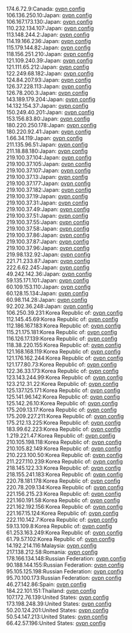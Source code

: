 174.6.72.9:Canada: [ovpn config](vpn/174_6_72_9.ovpn)  
106.136.250.10:Japan: [ovpn config](vpn/106_136_250_10.ovpn)  
106.167.173.130:Japan: [ovpn config](vpn/106_167_173_130.ovpn)  
110.232.134.107:Japan: [ovpn config](vpn/110_232_134_107.ovpn)  
113.148.244.2:Japan: [ovpn config](vpn/113_148_244_2.ovpn)  
114.19.166.236:Japan: [ovpn config](vpn/114_19_166_236.ovpn)  
115.179.144.82:Japan: [ovpn config](vpn/115_179_144_82.ovpn)  
118.156.251.210:Japan: [ovpn config](vpn/118_156_251_210.ovpn)  
121.109.240.39:Japan: [ovpn config](vpn/121_109_240_39.ovpn)  
121.111.65.212:Japan: [ovpn config](vpn/121_111_65_212.ovpn)  
122.249.68.182:Japan: [ovpn config](vpn/122_249_68_182.ovpn)  
124.84.207.93:Japan: [ovpn config](vpn/124_84_207_93.ovpn)  
126.37.228.113:Japan: [ovpn config](vpn/126_37_228_113.ovpn)  
126.78.200.3:Japan: [ovpn config](vpn/126_78_200_3.ovpn)  
143.189.179.204:Japan: [ovpn config](vpn/143_189_179_204.ovpn)  
14.132.154.37:Japan: [ovpn config](vpn/14_132_154_37.ovpn)  
150.249.40.201:Japan: [ovpn config](vpn/150_249_40_201.ovpn)  
153.156.83.80:Japan: [ovpn config](vpn/153_156_83_80.ovpn)  
180.220.250.178:Japan: [ovpn config](vpn/180_220_250_178.ovpn)  
180.220.92.41:Japan: [ovpn config](vpn/180_220_92_41.ovpn)  
1.66.34.119:Japan: [ovpn config](vpn/1_66_34_119.ovpn)  
211.135.96.51:Japan: [ovpn config](vpn/211_135_96_51.ovpn)  
211.18.88.180:Japan: [ovpn config](vpn/211_18_88_180.ovpn)  
219.100.37.104:Japan: [ovpn config](vpn/219_100_37_104.ovpn)  
219.100.37.105:Japan: [ovpn config](vpn/219_100_37_105.ovpn)  
219.100.37.107:Japan: [ovpn config](vpn/219_100_37_107.ovpn)  
219.100.37.13:Japan: [ovpn config](vpn/219_100_37_13.ovpn)  
219.100.37.177:Japan: [ovpn config](vpn/219_100_37_177.ovpn)  
219.100.37.182:Japan: [ovpn config](vpn/219_100_37_182.ovpn)  
219.100.37.19:Japan: [ovpn config](vpn/219_100_37_19.ovpn)  
219.100.37.31:Japan: [ovpn config](vpn/219_100_37_31.ovpn)  
219.100.37.49:Japan: [ovpn config](vpn/219_100_37_49.ovpn)  
219.100.37.51:Japan: [ovpn config](vpn/219_100_37_51.ovpn)  
219.100.37.55:Japan: [ovpn config](vpn/219_100_37_55.ovpn)  
219.100.37.58:Japan: [ovpn config](vpn/219_100_37_58.ovpn)  
219.100.37.86:Japan: [ovpn config](vpn/219_100_37_86.ovpn)  
219.100.37.87:Japan: [ovpn config](vpn/219_100_37_87.ovpn)  
219.100.37.96:Japan: [ovpn config](vpn/219_100_37_96.ovpn)  
219.98.132.92:Japan: [ovpn config](vpn/219_98_132_92.ovpn)  
221.71.233.87:Japan: [ovpn config](vpn/221_71_233_87.ovpn)  
222.6.62.245:Japan: [ovpn config](vpn/222_6_62_245.ovpn)  
49.242.142.36:Japan: [ovpn config](vpn/49_242_142_36.ovpn)  
59.135.171.101:Japan: [ovpn config](vpn/59_135_171_101.ovpn)  
60.109.153.110:Japan: [ovpn config](vpn/60_109_153_110.ovpn)  
60.128.15.134:Japan: [ovpn config](vpn/60_128_15_134.ovpn)  
60.98.114.28:Japan: [ovpn config](vpn/60_98_114_28.ovpn)  
92.202.36.248:Japan: [ovpn config](vpn/92_202_36_248.ovpn)  
106.250.39.231:Korea Republic of: [ovpn config](vpn/106_250_39_231.ovpn)  
112.145.45.69:Korea Republic of: [ovpn config](vpn/112_145_45_69.ovpn)  
112.186.167.183:Korea Republic of: [ovpn config](vpn/112_186_167_183.ovpn)  
115.21.175.181:Korea Republic of: [ovpn config](vpn/115_21_175_181.ovpn)  
116.126.17.139:Korea Republic of: [ovpn config](vpn/116_126_17_139.ovpn)  
118.38.220.155:Korea Republic of: [ovpn config](vpn/118_38_220_155.ovpn)  
121.168.168.119:Korea Republic of: [ovpn config](vpn/121_168_168_119.ovpn)  
121.176.162.244:Korea Republic of: [ovpn config](vpn/121_176_162_244.ovpn)  
121.177.80.73:Korea Republic of: [ovpn config](vpn/121_177_80_73.ovpn)  
122.36.33.173:Korea Republic of: [ovpn config](vpn/122_36_33_173.ovpn)  
123.143.244.99:Korea Republic of: [ovpn config](vpn/123_143_244_99.ovpn)  
123.212.31.22:Korea Republic of: [ovpn config](vpn/123_212_31_22.ovpn)  
125.137.125.171:Korea Republic of: [ovpn config](vpn/125_137_125_171.ovpn)  
125.141.96.142:Korea Republic of: [ovpn config](vpn/125_141_96_142.ovpn)  
125.142.26.10:Korea Republic of: [ovpn config](vpn/125_142_26_10.ovpn)  
175.209.13.17:Korea Republic of: [ovpn config](vpn/175_209_13_17.ovpn)  
175.209.227.211:Korea Republic of: [ovpn config](vpn/175_209_227_211.ovpn)  
175.212.13.225:Korea Republic of: [ovpn config](vpn/175_212_13_225.ovpn)  
183.99.62.223:Korea Republic of: [ovpn config](vpn/183_99_62_223.ovpn)  
1.219.221.47:Korea Republic of: [ovpn config](vpn/1_219_221_47.ovpn)  
210.105.198.118:Korea Republic of: [ovpn config](vpn/210_105_198_118.ovpn)  
210.105.82.149:Korea Republic of: [ovpn config](vpn/210_105_82_149.ovpn)  
210.223.100.50:Korea Republic of: [ovpn config](vpn/210_223_100_50.ovpn)  
211.227.110.239:Korea Republic of: [ovpn config](vpn/211_227_110_239.ovpn)  
218.145.122.33:Korea Republic of: [ovpn config](vpn/218_145_122_33.ovpn)  
218.155.241.183:Korea Republic of: [ovpn config](vpn/218_155_241_183.ovpn)  
220.78.181.178:Korea Republic of: [ovpn config](vpn/220_78_181_178.ovpn)  
220.78.209.134:Korea Republic of: [ovpn config](vpn/220_78_209_134.ovpn)  
221.156.215.23:Korea Republic of: [ovpn config](vpn/221_156_215_23.ovpn)  
221.160.191.58:Korea Republic of: [ovpn config](vpn/221_160_191_58.ovpn)  
221.162.192.156:Korea Republic of: [ovpn config](vpn/221_162_192_156.ovpn)  
221.167.15.124:Korea Republic of: [ovpn config](vpn/221_167_15_124.ovpn)  
222.110.142.7:Korea Republic of: [ovpn config](vpn/222_110_142_7.ovpn)  
59.13.109.8:Korea Republic of: [ovpn config](vpn/59_13_109_8.ovpn)  
61.253.163.249:Korea Republic of: [ovpn config](vpn/61_253_163_249.ovpn)  
61.79.57.102:Korea Republic of: [ovpn config](vpn/61_79_57_102.ovpn)  
14.192.214.116:Malaysia: [ovpn config](vpn/14_192_214_116.ovpn)  
217.138.212.58:Romania: [ovpn config](vpn/217_138_212_58.ovpn)  
178.166.134.148:Russian Federation: [ovpn config](vpn/178_166_134_148.ovpn)  
90.188.144.155:Russian Federation: [ovpn config](vpn/90_188_144_155.ovpn)  
95.105.125.198:Russian Federation: [ovpn config](vpn/95_105_125_198.ovpn)  
95.70.100.173:Russian Federation: [ovpn config](vpn/95_70_100_173.ovpn)  
46.27.142.86:Spain: [ovpn config](vpn/46_27_142_86.ovpn)  
184.22.101.151:Thailand: [ovpn config](vpn/184_22_101_151.ovpn)  
107.172.76.139:United States: [ovpn config](vpn/107_172_76_139.ovpn)  
173.198.248.39:United States: [ovpn config](vpn/173_198_248_39.ovpn)  
50.20.124.201:United States: [ovpn config](vpn/50_20_124_201.ovpn)  
50.54.147.213:United States: [ovpn config](vpn/50_54_147_213.ovpn)  
66.42.57.196:United States: [ovpn config](vpn/66_42_57_196.ovpn)  
